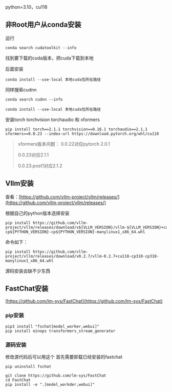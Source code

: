
python=3.10，cu118

## 非Root用户从conda安装

运行

```
conda search cudatoolkit --info
```

找到要下载的cuda版本，把cuda下载到本地

后面安装

```
conda install --use-local 本地cuda包所在路径
```

同样搜索cudnn

```
conda search cudnn --info
```

```
conda install --use-local 本地cuda包所在路径
```

安装torch torchvision torchaudio 和 xformers

```shell
pip install torch==2.1.1 torchvision==0.16.1 torchaudio==2.1.1 xformers==0.0.23 --index-url https://download.pytorch.org/whl/cu118
```

> xformers版本问题：
> 0.0.22对应pytorch 2.0.1
> 
> 0.0.23对应2.1.1
> 
> 0.0.23.post1对应2.1.2

## Vllm安装
查看：[https://github.com/vllm-project/vllm/releases/](https://github.com/vllm-project/vllm/releases/)

根据自己的python版本选择安装
```shell
pip install https://github.com/vllm-project/vllm/releases/download/v${VLLM_VERSION}/vllm-${VLLM_VERSION}+cu118-cp${PYTHON_VERSION}-cp${PYTHON_VERSION}-manylinux1_x86_64.whl
```
命令如下：
```shell
pip install https://github.com/vllm-project/vllm/releases/download/v0.2.7/vllm-0.2.7+cu118-cp310-cp310-manylinux1_x86_64.whl
```
源码安装会缺不少东西

## FastChat安装
[https://github.com/lm-sys/FastChat](https://github.com/lm-sys/FastChat)
### pip安装

```shell
pip3 install "fschat[model_worker,webui]"
pip install einops transformers_stream_generator
```

### 源码安装
修改源代码后可以用这个
首先需要卸载已经安装的fastchat
```shell
pip uninstall fschat
```

```shell
git clone https://github.com/lm-sys/FastChat
cd FastChat
pip install -e ".[model_workder,webui]"
```

